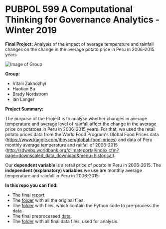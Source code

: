 # PUBPOL 599 A Computational Thinking for Governance Analytics - Winter 2019

**Final Project:** Analysis of the impact of average temperature and rainfall changes on the change in the average potato price in Peru in 2006-2015 years

![Image of Group](https://raw.githubusercontent.com/vzakhozhyi/599-A-Final-Project/master/teamPhoto.png)

**Group:**
* Vitalii Zakhozhyi
* Haotian Bu
* Brady Nordstrom
* Ian Langer

**Project Summary:**

The purpose of the Project is to analyse whether changes in average temperature and average level of rainfall affect the change in the average price on potatoes in Peru in 2006-2015 years. For that, we used the retail potato prices data from the World Food Program's Global Food Prices data (https://www.kaggle.com/jboysen/global-food-prices) and data of Peru monthly average temperature and railfall of 2006-2015 (http://sdwebx.worldbank.org/climateportal/index.cfm?page=downscaled_data_download&menu=historical).

Our **dependent variable** is a retail price of potato in Peru in 2006-2015. The **independent (explanatory) variables** we use are monthly average temperature and rainfall in Peru in 2006-2015.

**In this repo you can find:**
* The final [report](https://htmlpreview.github.io/?https://github.com/vzakhozhyi/599-A-Final-Project/blob/master/Computational_Thinking_Final_Analytic.html)
* The [folder](https://github.com/vzakhozhyi/599-A-Final-Project/tree/master/Data%20Original) with all the original files.
* The [folder](https://github.com/vzakhozhyi/599-A-Final-Project/tree/master/Data%20Preprocessing%20Code) with files, which contain the Python code to pre-process the data
* The final preprocessed [data](https://raw.githubusercontent.com/vzakhozhyi/599-A-Final-Project/master/Data%20Final/DataFinal.csv).
* The [folder](https://github.com/vzakhozhyi/599-A-Final-Project/tree/master/Data%20Final) with all final data files, used for analysis. 
